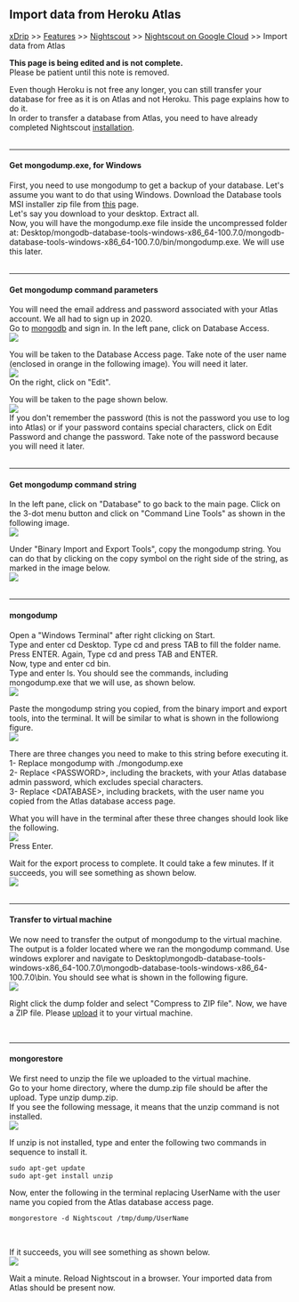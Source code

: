 ## Import data from Heroku Atlas
[xDrip](../../README.md) >> [Features](../Features_page.md) >> [Nightscout](../Nightscout_page.md) >> [Nightscout on Google Cloud](./GoogleCloud.md) >> Import data from Atlas  
  
**This page is being edited and is not complete.**  
Please be patient until this note is removed.  
  
Even though Heroku is not free any longer, you can still transfer your database for free as it is on Atlas and not Heroku.  This page explains how to do it.  
In order to transfer a database from Atlas, you need to have already completed Nightscout [installation](./NS_Install.md).  
<br/>  
  
---  
  
#### **Get mongodump.exe, for Windows**  
First, you need to use mongodump to get a backup of your database.  Let's assume you want to do that using Windows.  Download the Database tools MSI installer zip file from [this](https://www.mongodb.com/docs/database-tools/installation/installation-windows/) page.  
Let's say you download to your desktop.  Extract all.  
Now, you will have the mongodump.exe file inside the uncompressed folder at: Desktop/mongodb-database-tools-windows-x86_64-100.7.0/mongodb-database-tools-windows-x86_64-100.7.0/bin/mongodump.exe.  We will use this later.  
<br/>  
  
---  
  
#### **Get mongodump command parameters**  
You will need the email address and password associated with your Atlas account.  We all had to sign up in 2020.  
Go to [mongodb](https://www.mongodb.com/home) and sign in.  In the left pane, click on Database Access.  
![](./images/Atlas_dbAccess.png)  
  
You will be taken to the Database Access page.  Take note of the user name (enclosed in orange in the following image).  You will need it later.  
![](./images/Atlas_dbAccess2.png)  
On the right, click on "Edit".  
  
You will be taken to the page shown below.  
![](./images/Atlas_pass.png)  
If you don't remember the password (this is not the password you use to log into Atlas) or if your password contains special characters, click on Edit Password and change the password.  Take note of the password because you will need it later.  
<br/>  
  
---  
  
#### **Get mongodump command string**  
In the left pane, click on "Database" to go back to the main page.  Click on the 3-dot menu button and click on "Command Line Tools" as shown in the following image.  
![](./images/Atlas_CLTools.png)  
  
Under "Binary Import and Export Tools", copy the mongodump string.  You can do that by clicking on the copy symbol on the right side of the string, as marked in the image below.  
![](./images/mongodump.png)  
<br/>  
  
---    
  
#### **mongodump**  
Open a "Windows Terminal" after right clicking on Start.  
Type and enter cd Desktop.  Type cd and press TAB to fill the folder name.  Press ENTER.  Again, Type cd and press TAB and ENTER.  
Now, type and enter cd bin.  
Type and enter ls.  You should see the commands, including mongodump.exe that we will use, as shown below.  
![](./images/WinMongodumpExe.png)  
  
Paste the mongodump string you copied, from the binary import and export tools, into the terminal.  It will be similar to what is shown in the followiong figure.  
![](./images/dumpPaste.png)  
  
There are three changes you need to make to this string before executing it.  
1- Replace mongodump with ./mongodump.exe  
2- Replace \<PASSWORD\>, including the brackets, with your Atlas database admin password, which excludes special characters.  
3- Replace \<DATABASE\>, including brackets, with the user name you copied from the Atlas database access page.  
  
What you will have in the terminal after these three changes should look like the following.  
![](./images/dumpPasteMod.png)  
Press Enter.  
  
Wait for the export process to complete.  It could take a few minutes.  If it succeeds, you will see something as shown below.  
![](./images/ExportSuccess.png)  
<br/>  
  
---  
  
#### **Transfer to virtual machine**  
We now need to transfer the output of mongodump to the virtual machine.  The output is a folder located where we ran the mongodump command.  Use windows explorer and navigate to Desktop\mongodb-database-tools-windows-x86_64-100.7.0\mongodb-database-tools-windows-x86_64-100.7.0\bin.  You should see what is shown in the following figure.  
![](./images/WinMongoDumpOut.png)  
  
Right click the dump folder and select "Compress to ZIP file".  Now, we have a ZIP file.  Please [upload](./Upload_Download.md) it to your virtual machine.  
  
<br/>
  
---  
  
#### **mongorestore**  
We first need to unzip the file we uploaded to the virtual machine.  
Go to your home directory, where the dump.zip file should be after the upload.  Type unzip dump.zip.  
If you see the following message, it means that the unzip command is not installed.  
![](./images/unzipNotInstalled.png)  
  
If unzip is not installed, type and enter the following two commands in sequence to install it.  

```  
sudo apt-get update  
sudo apt-get install unzip  
```  

Now, enter the following in the terminal replacing UserName with the user name you copied from the Atlas database access page.  
  
```  
mongorestore -d Nightscout /tmp/dump/UserName 
```  
<br/>  
  
If it succeeds, you will see something as shown below.  
![](./images/RestoreSuccess.png)  
  
Wait a minute.  Reload Nightscout in a browser.  Your imported data from Atlas should be present now.  
  
